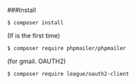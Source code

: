 ###Install

```
$ composer install
```

(If is the first time)
```
$ composer require phpmailer/phpmailer
```

(for gmail. OAUTH2)
```
$ composer require league/oauth2-client
```